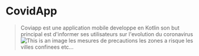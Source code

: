 # CovidApp

> Coviapp est une application mobile developpe en Kotlin
> son but principal est d'informer ses utilisateurs sur l'evolution
> du coronavirus
  ![This is an image](https://myoctocat.com/assets/images/base-octocat.svg)
> les mesures de precautions 
> les zones a risque
> les villes confinees etc...
